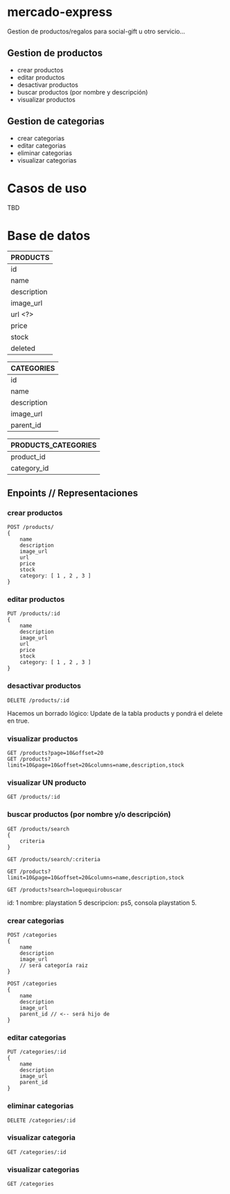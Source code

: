 # mercado-express
Gestion de productos/regalos para social-gift u otro servicio...

## Gestion de productos 

- crear productos
- editar productos
- desactivar productos
- buscar productos (por nombre y descripción)
- visualizar productos

## Gestion de categorias

- crear categorias
- editar categorias
- eliminar categorias
- visualizar categorias

# Casos de uso

TBD

# Base de datos

| PRODUCTS |
| --- | 
| id |
| name |
| description |
| image_url |
| url <?> |
| price |
| stock |
| deleted |

| CATEGORIES |
| --- |
| id |
| name |
| description |
| image_url |
| parent_id |

| PRODUCTS_CATEGORIES |
| --- |
| product_id |
| category_id |

## Enpoints // Representaciones

### crear productos

```
POST /products/
{
    name
    description
    image_url
    url
    price
    stock
    category: [ 1 , 2 , 3 ]
}
```

### editar productos

```
PUT /products/:id
{
    name
    description
    image_url
    url
    price
    stock
    category: [ 1 , 2 , 3 ]
}
```



### desactivar productos
```
DELETE /products/:id
```
Hacemos un borrado lógico: Update de la tabla products y pondrá el delete en true.

### visualizar productos
```
GET /products?page=10&offset=20
GET /products?limit=10&page=10&offset=20&columns=name,description,stock
```

### visualizar UN producto
```
GET /products/:id
```

### buscar productos (por nombre y/o descripción)
```
GET /products/search
{
    criteria
}
```

```
GET /products/search/:criteria
```

```
GET /products?limit=10&page=10&offset=20&columns=name,description,stock
```

```
GET /products?search=loquequirobuscar
```


id: 1
nombre: playstation 5
descripcion: ps5, consola playstation 5. 

### crear categorias

```
POST /categories
{
    name
    description
    image_url
    // será categoría raiz
}

POST /categories
{
    name
    description
    image_url
    parent_id // <-- será hijo de
}
```


### editar categorias

```
PUT /categories/:id
{
    name
    description
    image_url
    parent_id
}
```

### eliminar categorias
```
DELETE /categories/:id
```


### visualizar categoria

```
GET /categories/:id
```

### visualizar categorias

```
GET /categories
```

